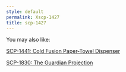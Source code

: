 ```yaml
---
style: default
permalink: Xscp-1427
title: scp-1427
---
```

You may also like:

[SCP-1441: Cold Fusion Paper-Towel Dispenser](http://scp-wiki.net/scp-1441)

[SCP-1830: The Guardian Projection](http://scp-wiki.net/scp-1830)
